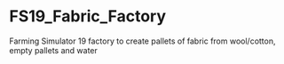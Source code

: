 # FS19_Fabric_Factory
Farming Simulator 19 factory to create pallets of fabric from wool/cotton, empty pallets and water
